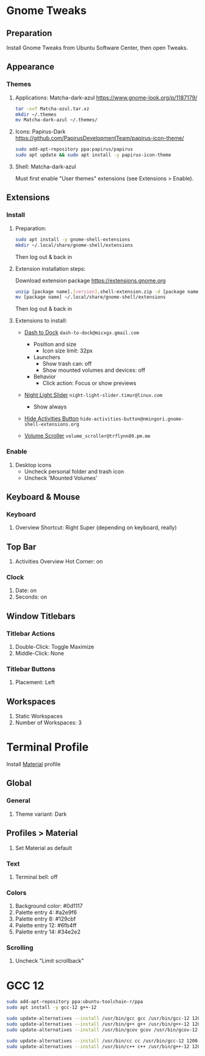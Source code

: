 # Gnome Tweaks

## Preparation

Install Gnome Tweaks from Ubuntu Software Center, then open Tweaks.

## Appearance

### Themes

1. Applications: Matcha-dark-azul <https://www.gnome-look.org/p/1187179/>

    ```bash
    tar -xvf Matcha-azul.tar.xz
    mkdir ~/.themes
    mv Matcha-dark-azul ~/.themes/
    ```

2. Icons: Papirus-Dark <https://github.com/PapirusDevelopmentTeam/papirus-icon-theme/>

    ```bash
    sudo add-apt-repository ppa:papirus/papirus
    sudo apt update && sudo apt install -y papirus-icon-theme
    ```

3. Shell: Matcha-dark-azul

    Must first enable "User themes" extensions (see Extensions > Enable).

## Extensions

### Install

1. Preparation:

    ```bash
    sudo apt install -y gnome-shell-extensions
    mkdir ~/.local/share/gnome-shell/extensions
    ```

    Then log out & back in

2. Extension installation steps:

    Download extension package <https://extensions.gnome.org>

    ```bash
    unzip [package name].[version].shell-extension.zip -d [package name]
    mv [package name] ~/.local/share/gnome-shell/extensions
    ```

    Then log out & back in

3. Extensions to install:

    * [Dash to Dock](https://extensions.gnome.org/extension/307/dash-to-dock/) `dash-to-dock@micxgx.gmail.com`
        * Position and size
            * Icon size limit: 32px
        * Launchers
            * Show trash can: off
            * Show mounted volumes and devices: off
        * Behavior
            * Click action: Focus or show previews

    * [Night Light Slider](https://extensions.gnome.org/extension/1276/night-light-slider/) `night-light-slider.timur@linux.com`
        * Show always

    * [Hide Activities Button](https://extensions.gnome.org/extension/4325/hide-activities-button/) `hide-activities-button@nmingori.gnome-shell-extensions.org`

    * [Volume Scroller](https://extensions.gnome.org/extension/4109/volume-scroller/) `volume_scroller@trflynn89.pm.me`

### Enable

1. Desktop icons
    * Uncheck personal folder and trash icon
    * Uncheck 'Mounted Volumes'

## Keyboard & Mouse

### Keyboard

1. Overview Shortcut: Right Super (depending on keyboard, really)

## Top Bar

1. Activities Overview Hot Corner: on

### Clock

1. Date: on
1. Seconds: on

## Window Titlebars

### Titlebar Actions

1. Double-Click: Toggle Maximize
2. Middle-Click: None

### Titlebar Buttons

1. Placement: Left

## Workspaces

1. Static Workspaces
2. Number of Workspaces: 3

# Terminal Profile

Install [Material](https://gogh-co.github.io/Gogh/) profile

## Global

### General

1. Theme variant: Dark

## Profiles > Material

1. Set Material as default

### Text

1. Terminal bell: off

### Colors

1. Background color: #0d1117
2. Palette entry 4: #a2e9f6
3. Palette entry 8: #129cbf
4. Palette entry 12: #6fb4ff
5. Palette entry 14: #34e2e2

### Scrolling

1. Uncheck "Limit scrollback"


# GCC 12

```bash
sudo add-apt-repository ppa:ubuntu-toolchain-r/ppa
sudo apt install -y gcc-12 g++-12

sudo update-alternatives --install /usr/bin/gcc gcc /usr/bin/gcc-12 1200
sudo update-alternatives --install /usr/bin/g++ g++ /usr/bin/g++-12 1200
sudo update-alternatives --install /usr/bin/gcov gcov /usr/bin/gcov-12 1200

sudo update-alternatives --install /usr/bin/cc cc /usr/bin/gcc-12 1200
sudo update-alternatives --install /usr/bin/c++ c++ /usr/bin/g++-12 1200
```
